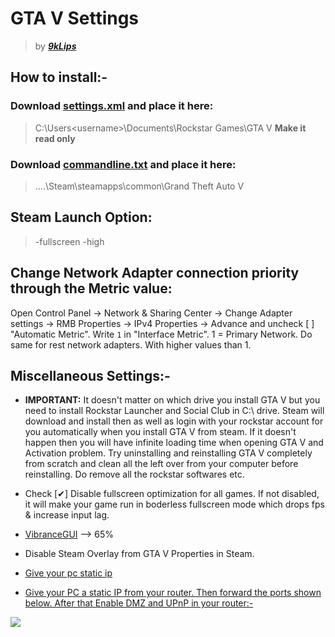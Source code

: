 # GTA V  Settings
> by ***[9kLips](https://steamcommunity.com/id/9klips/)***

## How to install:-

### Download [settings.xml](settings.xml) and place it here: 
> C:\Users\<username>\Documents\Rockstar Games\GTA V 
**Make it read only**

### Download [commandline.txt](commandline.txt) and place it here:
> ....\Steam\steamapps\common\Grand Theft Auto V

## Steam Launch Option:
> -fullscreen -high

## Change Network Adapter connection priority through the Metric value:
Open Control Panel -> Network & Sharing Center -> Change Adapter settings -> RMB Properties -> IPv4 Properties -> Advance 
and uncheck [ ] "Automatic Metric". Write `1` in "Interface Metric". 1 = Primary Network.
Do same for rest network adapters. With higher values than 1.

## Miscellaneous Settings:-

* **IMPORTANT:** It doesn't matter on which drive you install GTA V but you need to install Rockstar Launcher and Social Club in C:\ drive. Steam will download and install then as well as login with your rockstar account for you automatically when you install GTA V from steam. If it doesn't happen then you will have infinite loading time when opening GTA V and Activation problem. Try uninstalling and reinstalling GTA V completely from scratch and clean all the left over from your computer before reinstalling. Do remove all the rockstar softwares etc.

* Check [✔] Disable fullscreen optimization for all games. If not disabled, it will make your game run in boderless fullscreen mode which drops fps & increase input lag.
* [VibranceGUI](https://vibrancegui.com/) --> 65%
* Disable Steam Overlay from GTA V Properties in Steam.
* [Give your pc static ip](https://i.imgur.com/NcJvd1t.png)
* [Give your PC a static IP from your router. Then forward the ports shown below. After that Enable DMZ and UPnP in your router:-](https://imgur.com/a/rJ9xmjz
)

![](router_settings.gif)

